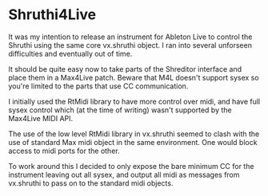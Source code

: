 # Shruthi4Live

It was my intention to release an instrument for Ableton Live to control the Shruthi using the same core vx.shruthi object. I ran into several unforseen difficulties and eventually out of time.

It should be quite easy now to take parts of the Shreditor interface and place them in a Max4Live patch. Beware that M4L doesn't support sysex so you're limited to the parts that use CC communication.

I initially used the RtMidi library to have more control over midi, and have full sysex control which (at the time of writing) wasn't supported by the Max4Live MIDI API.

The use of the low level RtMidi library in vx.shruthi seemed to clash with the use of standard Max midi object in the same environment. One would block access to midi ports for the other.

To work around this I decided to only expose the bare minimum CC for the instrument leaving out all sysex, and output all midi as messages from vx.shruthi to pass on to the standard midi objects.


